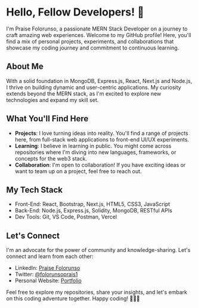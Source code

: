 # Hello, Fellow Developers! 👋

I'm Praise Folorunso, a passionate MERN Stack Developer on a journey to craft amazing web experiences. Welcome to my GitHub profile! Here, you'll find a mix of personal projects, experiments, and collaborations that showcase my coding journey and commitment to continuous learning.

## About Me
With a solid foundation in MongoDB, Express.js, React, Next.js and Node.js, I thrive on building dynamic and user-centric applications. My curiosity extends beyond the MERN stack, as I'm excited to explore new technologies and expand my skill set.

## What You'll Find Here
- **Projects**: I love turning ideas into reality. You'll find a range of projects here, from full-stack web applications to front-end UI/UX experiments.
- **Learning**: I believe in learning in public. You might come across repositories where I'm diving into new languages, frameworks, or concepts for the web3 stack.
- **Collaboration**: I'm open to collaboration! If you have exciting ideas or want to team up on a project, feel free to reach out.

## My Tech Stack
- Front-End: React, Bootstrap, Next.js, HTML5, CSS3, JavaScript
- Back-End: Node.js, Express.js, Solidity, MongoDB, RESTful APIs
- Dev Tools: Git, VS Code, Postman, Vercel

## Let's Connect
I'm an advocate for the power of community and knowledge-sharing. Let's connect and learn from each other:
- LinkedIn: [Praise Folorunso](https://www.linkedin.com/in/praise-folorunso-291826242)
- Twitter: [@folorunsoprais1](https://twitter.com/folorunsoprais1)
- Personal Website: [Portfolio](https://www.folorunsopraise.vercel.app)

Feel free to explore my repositories, share your insights, and let's embark on this coding adventure together. Happy coding! 🚀👨‍💻